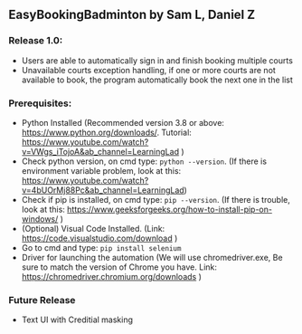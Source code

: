## EasyBookingBadminton by Sam L, Daniel Z

### Release 1.0:
* Users are able to automatically sign in and finish booking multiple courts
* Unavailable courts exception handling, if one or more courts are not available to book, the program automatically book the next one in the list

### Prerequisites:
* Python Installed (Recommended version 3.8 or above: https://www.python.org/downloads/. Tutorial: https://www.youtube.com/watch?v=VWgs_iTojoA&ab_channel=LearningLad )
* Check python version, on cmd type: `python --version`. (If there is environment variable problem, look at this: https://www.youtube.com/watch?v=4bUOrMj88Pc&ab_channel=LearningLad)
* Check if pip is installed, on cmd type: `pip --version`. (If there is trouble, look at this: https://www.geeksforgeeks.org/how-to-install-pip-on-windows/ )
* (Optional) Visual Code Installed. (Link: https://code.visualstudio.com/download )
* Go to cmd and type: `pip install selenium`
* Driver for launching the automation (We will use chromedriver.exe, Be sure to match the version of Chrome you have. Link: https://chromedriver.chromium.org/downloads )

### Future Release
* Text UI with Creditial masking
